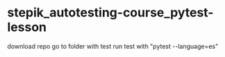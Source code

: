 # stepik_autotesting-course_pytest-lesson

download repo
go to folder with test
run test with "pytest --language=es"